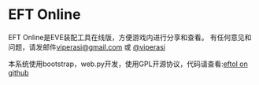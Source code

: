 EFT Online
=====

EFT Online是EVE装配工具在线版，方便游戏内进行分享和查看。
有任何意见和问题，请发邮件<a href="mailto:viperasi@gmail.com">viperasi@gmail.com</a> 或 <a href="https://twitter.com/viperasi" target="_blank">@viperasi</a></p>
本系统使用bootstrap，web.py开发，使用GPL开源协议，代码请查看:<a href="https://github.com/viperasi/eftol" target="_blank">eftol on github</a></p>